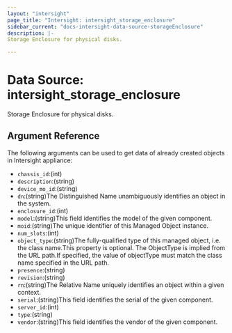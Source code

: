 ```yaml
---
layout: "intersight"
page_title: "Intersight: intersight_storage_enclosure"
sidebar_current: "docs-intersight-data-source-storageEnclosure"
description: |-
Storage Enclosure for physical disks.

---
```


# Data Source: intersight_storage_enclosure
Storage Enclosure for physical disks.

## Argument Reference
The following arguments can be used to get data of already created objects in Intersight appliance:
* `chassis_id`:(int)
* `description`:(string)
* `device_mo_id`:(string)
* `dn`:(string)The Distinguished Name unambiguously identifies an object in the system.
* `enclosure_id`:(int)
* `model`:(string)This field identifies the model of the given component.
* `moid`:(string)The unique identifier of this Managed Object instance.
* `num_slots`:(int)
* `object_type`:(string)The fully-qualified type of this managed object, i.e. the class name.This property is optional. The ObjectType is implied from the URL path.If specified, the value of objectType must match the class name specified in the URL path.
* `presence`:(string)
* `revision`:(string)
* `rn`:(string)The Relative Name uniquely identifies an object within a given context.
* `serial`:(string)This field identifies the serial of the given component.
* `server_id`:(int)
* `type`:(string)
* `vendor`:(string)This field identifies the vendor of the given component.
